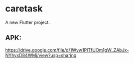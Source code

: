 # caretask

A new Flutter project.

## APK: 
https://drive.google.com/file/d/1Wvw1PlTfUOm1gW_ZAbJx-NYhyxD84WMj/view?usp=sharing 
